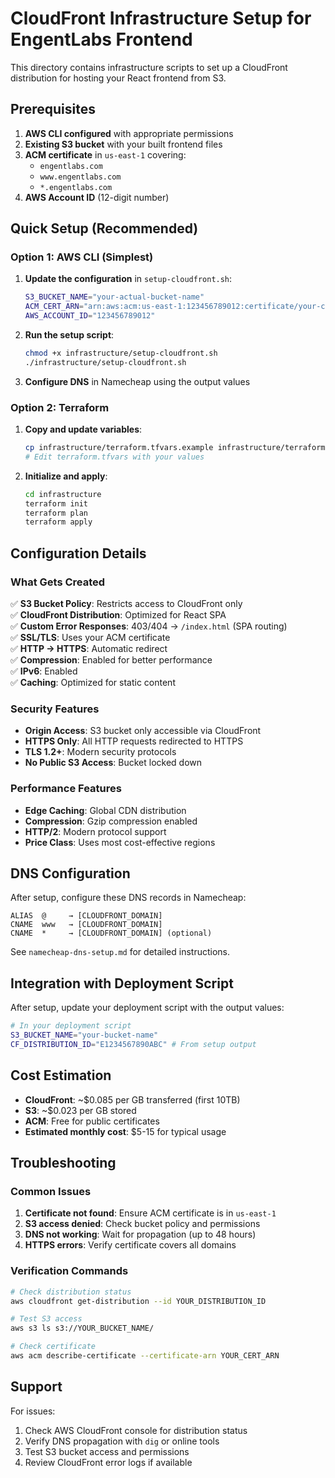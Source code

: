 # CloudFront Infrastructure Setup for EngentLabs Frontend

This directory contains infrastructure scripts to set up a CloudFront distribution for hosting your React frontend from S3.

## Prerequisites

1. **AWS CLI configured** with appropriate permissions
2. **Existing S3 bucket** with your built frontend files
3. **ACM certificate** in `us-east-1` covering:
   - `engentlabs.com`
   - `www.engentlabs.com`
   - `*.engentlabs.com`
4. **AWS Account ID** (12-digit number)

## Quick Setup (Recommended)

### Option 1: AWS CLI (Simplest)

1. **Update the configuration** in `setup-cloudfront.sh`:
   ```bash
   S3_BUCKET_NAME="your-actual-bucket-name"
   ACM_CERT_ARN="arn:aws:acm:us-east-1:123456789012:certificate/your-cert-id"
   AWS_ACCOUNT_ID="123456789012"
   ```

2. **Run the setup script**:
   ```bash
   chmod +x infrastructure/setup-cloudfront.sh
   ./infrastructure/setup-cloudfront.sh
   ```

3. **Configure DNS** in Namecheap using the output values

### Option 2: Terraform

1. **Copy and update variables**:
   ```bash
   cp infrastructure/terraform.tfvars.example infrastructure/terraform.tfvars
   # Edit terraform.tfvars with your values
   ```

2. **Initialize and apply**:
   ```bash
   cd infrastructure
   terraform init
   terraform plan
   terraform apply
   ```

## Configuration Details

### What Gets Created

✅ **S3 Bucket Policy**: Restricts access to CloudFront only  
✅ **CloudFront Distribution**: Optimized for React SPA  
✅ **Custom Error Responses**: 403/404 → `/index.html` (SPA routing)  
✅ **SSL/TLS**: Uses your ACM certificate  
✅ **HTTP → HTTPS**: Automatic redirect  
✅ **Compression**: Enabled for better performance  
✅ **IPv6**: Enabled  
✅ **Caching**: Optimized for static content  

### Security Features

- **Origin Access**: S3 bucket only accessible via CloudFront
- **HTTPS Only**: All HTTP requests redirected to HTTPS
- **TLS 1.2+**: Modern security protocols
- **No Public S3 Access**: Bucket locked down

### Performance Features

- **Edge Caching**: Global CDN distribution
- **Compression**: Gzip compression enabled
- **HTTP/2**: Modern protocol support
- **Price Class**: Uses most cost-effective regions

## DNS Configuration

After setup, configure these DNS records in Namecheap:

```
ALIAS  @     → [CLOUDFRONT_DOMAIN]
CNAME  www   → [CLOUDFRONT_DOMAIN]
CNAME  *     → [CLOUDFRONT_DOMAIN] (optional)
```

See `namecheap-dns-setup.md` for detailed instructions.

## Integration with Deployment Script

After setup, update your deployment script with the output values:

```bash
# In your deployment script
S3_BUCKET_NAME="your-bucket-name"
CF_DISTRIBUTION_ID="E1234567890ABC" # From setup output
```

## Cost Estimation

- **CloudFront**: ~$0.085 per GB transferred (first 10TB)
- **S3**: ~$0.023 per GB stored
- **ACM**: Free for public certificates
- **Estimated monthly cost**: $5-15 for typical usage

## Troubleshooting

### Common Issues

1. **Certificate not found**: Ensure ACM certificate is in `us-east-1`
2. **S3 access denied**: Check bucket policy and permissions
3. **DNS not working**: Wait for propagation (up to 48 hours)
4. **HTTPS errors**: Verify certificate covers all domains

### Verification Commands

```bash
# Check distribution status
aws cloudfront get-distribution --id YOUR_DISTRIBUTION_ID

# Test S3 access
aws s3 ls s3://YOUR_BUCKET_NAME/

# Check certificate
aws acm describe-certificate --certificate-arn YOUR_CERT_ARN
```

## Support

For issues:
1. Check AWS CloudFront console for distribution status
2. Verify DNS propagation with `dig` or online tools
3. Test S3 bucket access and permissions
4. Review CloudFront error logs if available
